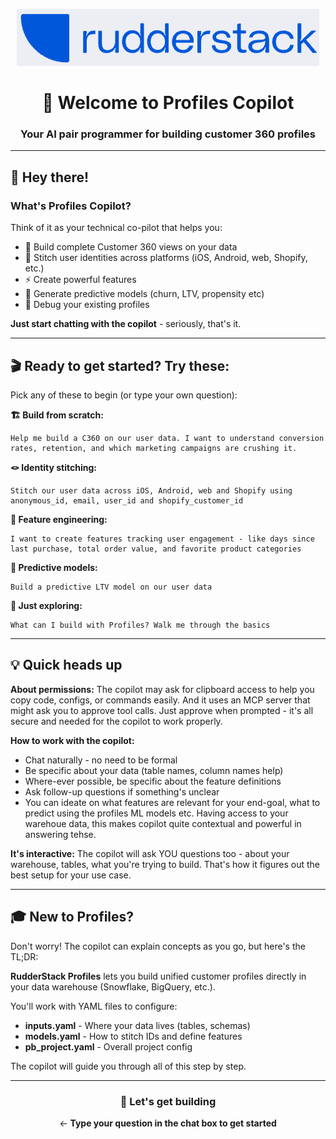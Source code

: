 <div align="center">

![alt text](rudderstack_logo.png)

# 🚀 Welcome to Profiles Copilot

### Your AI pair programmer for building customer 360 profiles

</div>

---

## 👋 Hey there!

### What's Profiles Copilot?

Think of it as your technical co-pilot that helps you:

- 🎯 Build complete Customer 360 views on your data
- 🔗 Stitch user identities across platforms (iOS, Android, web, Shopify, etc.)
- ⚡ Create powerful features
- 🧠 Generate predictive models (churn, LTV, propensity etc)
- 🐛 Debug your existing profiles

**Just start chatting with the copilot** - seriously, that's it.

---

## 🎬 Ready to get started? Try these:

Pick any of these to begin (or type your own question):

**🏗️ Build from scratch:**

```
Help me build a C360 on our user data. I want to understand conversion rates, retention, and which marketing campaigns are crushing it.
```

**🪢 Identity stitching:**

```
Stitch our user data across iOS, Android, web and Shopify using anonymous_id, email, user_id and shopify_customer_id
```

**🎯 Feature engineering:**

```
I want to create features tracking user engagement - like days since last purchase, total order value, and favorite product categories
```

**🔮 Predictive models:**

```
Build a predictive LTV model on our user data
```

**💬 Just exploring:**

```
What can I build with Profiles? Walk me through the basics
```

---

## 💡 Quick heads up

**About permissions:** The copilot may ask for clipboard access to help you copy code, configs, or commands easily. And it uses an MCP server that might ask you to approve tool calls. Just approve when prompted - it's all secure and needed for the copilot to work properly.

**How to work with the copilot:**

- Chat naturally - no need to be formal
- Be specific about your data (table names, column names help)
- Where-ever possible, be specific about the feature definitions
- Ask follow-up questions if something's unclear
- You can ideate on what features are relevant for your end-goal, what to predict using the profiles ML models etc. Having access to your warehoue data, this makes copilot quite contextual and powerful in answering tehse.

**It's interactive:** The copilot will ask YOU questions too - about your warehouse, tables, what you're trying to build. That's how it figures out the best setup for your use case.

---

## 🎓 New to Profiles?

Don't worry! The copilot can explain concepts as you go, but here's the TL;DR:

**RudderStack Profiles** lets you build unified customer profiles directly in your data warehouse (Snowflake, BigQuery, etc.).

You'll work with YAML files to configure:

- **inputs.yaml** - Where your data lives (tables, schemas)
- **models.yaml** - How to stitch IDs and define features
- **pb_project.yaml** - Overall project config

The copilot will guide you through all of this step by step.

---

<div align="center">

### 🚀 Let's get building

← **Type your question in the chat box to get started**

</div>
